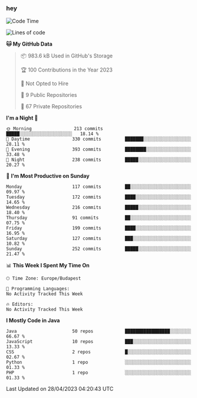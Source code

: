 ### hey

<!--START_SECTION:waka-->
![Code Time](http://img.shields.io/badge/Code%20Time-884%20hrs%2054%20mins-blue)

![Lines of code](https://img.shields.io/badge/From%20Hello%20World%20I%27ve%20Written-897.5%20thousand%20lines%20of%20code-blue)

**🐱 My GitHub Data** 

> 📦 983.6 kB Used in GitHub's Storage 
 > 
> 🏆 100 Contributions in the Year 2023
 > 
> 🚫 Not Opted to Hire
 > 
> 📜 9 Public Repositories 
 > 
> 🔑 67 Private Repositories 
 > 
**I'm a Night 🦉** 

```text
🌞 Morning                213 commits         █████░░░░░░░░░░░░░░░░░░░░   18.14 % 
🌆 Daytime                330 commits         ███████░░░░░░░░░░░░░░░░░░   28.11 % 
🌃 Evening                393 commits         ████████░░░░░░░░░░░░░░░░░   33.48 % 
🌙 Night                  238 commits         █████░░░░░░░░░░░░░░░░░░░░   20.27 % 
```
📅 **I'm Most Productive on Sunday** 

```text
Monday                   117 commits         ██░░░░░░░░░░░░░░░░░░░░░░░   09.97 % 
Tuesday                  172 commits         ████░░░░░░░░░░░░░░░░░░░░░   14.65 % 
Wednesday                216 commits         █████░░░░░░░░░░░░░░░░░░░░   18.40 % 
Thursday                 91 commits          ██░░░░░░░░░░░░░░░░░░░░░░░   07.75 % 
Friday                   199 commits         ████░░░░░░░░░░░░░░░░░░░░░   16.95 % 
Saturday                 127 commits         ███░░░░░░░░░░░░░░░░░░░░░░   10.82 % 
Sunday                   252 commits         █████░░░░░░░░░░░░░░░░░░░░   21.47 % 
```


📊 **This Week I Spent My Time On** 

```text
🕑︎ Time Zone: Europe/Budapest

💬 Programming Languages: 
No Activity Tracked This Week

🔥 Editors: 
No Activity Tracked This Week
```

**I Mostly Code in Java** 

```text
Java                     50 repos            █████████████████░░░░░░░░   66.67 % 
JavaScript               10 repos            ███░░░░░░░░░░░░░░░░░░░░░░   13.33 % 
CSS                      2 repos             █░░░░░░░░░░░░░░░░░░░░░░░░   02.67 % 
Python                   1 repo              ░░░░░░░░░░░░░░░░░░░░░░░░░   01.33 % 
PHP                      1 repo              ░░░░░░░░░░░░░░░░░░░░░░░░░   01.33 % 
```




 Last Updated on 28/04/2023 04:20:43 UTC
<!--END_SECTION:waka-->
